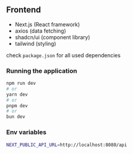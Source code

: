 ## Frontend

- Next.js (React framework)
- axios (data fetching)
- shadcn/ui (component library)
- tailwind (styling)

check `package.json` for all used dependencies


### Running the application

```bash
npm run dev
# or
yarn dev
# or
pnpm dev
# or
bun dev
```



### Env variables
```bash
NEXT_PUBLIC_API_URL=http://localhost:8080/api
```

